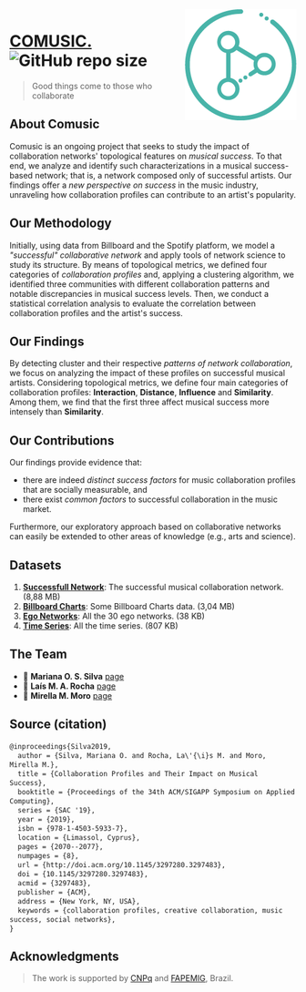 <img src="icon.png" align="right" />

# [COMUSIC.][Comusic.] ![GitHub repo size](https://img.shields.io/github/repo-size/marianaossilva/Comusic..svg?color=d43f3a)

[Comusic.]: https://marianaossilva.github.io/Comusic.

> Good things come to those who collaborate

## About Comusic

Comusic is an ongoing project that seeks to study the impact of collaboration networks' topological features on *musical success*. To that end, we analyze and identify such characterizations in a musical success-based network; that is, a network composed only of successful artists. Our findings offer a *new perspective on success* in the music industry, unraveling how collaboration profiles can contribute to an artist's popularity.

## Our Methodology

Initially, using data from Billboard and the Spotify platform, we model a *"successful" collaborative network* and apply tools of network science to study its structure. By means of topological metrics, we defined four categories of *collaboration profiles* and, applying a clustering algorithm, we identified three communities with different collaboration patterns and notable discrepancies in musical success levels. Then, we conduct a statistical correlation analysis to evaluate the correlation between collaboration profiles and the artist's success.

## Our Findings

By detecting cluster and their respective *patterns of network collaboration*, we focus on analyzing the impact of these profiles on successful musical artists. Considering topological metrics, we define four main categories of collaboration profiles: **Interaction**, **Distance**, **Influence** and **Similarity**. Among them, we find that the first three affect musical success more intensely than **Similarity**.

## Our Contributions

Our findings provide evidence that: 

* there are indeed *distinct success factors* for music collaboration profiles that are socially measurable, and 
* there exist *common factors* to successful collaboration in the music market. 

Furthermore, our exploratory approach based on collaborative networks can easily be extended to other areas of knowledge (e.g., arts and science).

## Datasets

1. **[Successfull Network]**: The successful musical collaboration network. (8,88 MB) 
2. **[Billboard Charts]**: Some Billboard Charts data. (3,04 MB) 
3. **[Ego Networks]**: All the 30 ego networks. (38 KB) 
4. **[Time Series]**: All the time series. (807 KB) 

[Successfull Network]: https://github.com/marianaossilva/Comusic./blob/master/docs/download/netwwork.zip
[Billboard Charts]: https://github.com/marianaossilva/DSW2019/blob/master/docs/download/billboard.zip
[Ego Networks]: https://github.com/marianaossilva/DSW2019/blob/master/docs/download/egonetworks.zip
[Time Series]: https://github.com/marianaossilva/DSW2019/blob/master/docs/download/timeseries.zip

## The Team

* :woman: **Mariana O. S. Silva** [page][page1]
* :woman: **Laís M. A. Rocha** [page][page2]
* :woman: **Mirella M. Moro** [page][page3]

[page1]: http://homepages.dcc.ufmg.br/~mariana.santos/
[page2]: http://homepages.dcc.ufmg.br/~laismota/
[page3]: http://homepages.dcc.ufmg.br/~mirella/

## Source (citation)

  ```
  @inproceedings{Silva2019,
    author = {Silva, Mariana O. and Rocha, La\'{\i}s M. and Moro, Mirella M.},
    title = {Collaboration Profiles and Their Impact on Musical Success},
    booktitle = {Proceedings of the 34th ACM/SIGAPP Symposium on Applied Computing},
    series = {SAC '19},
    year = {2019},
    isbn = {978-1-4503-5933-7},
    location = {Limassol, Cyprus},
    pages = {2070--2077},
    numpages = {8},
    url = {http://doi.acm.org/10.1145/3297280.3297483},
    doi = {10.1145/3297280.3297483},
    acmid = {3297483},
    publisher = {ACM},
    address = {New York, NY, USA},
    keywords = {collaboration profiles, creative collaboration, music success, social networks},
  }
  ```

## Acknowledgments

> The work is supported by [CNPq] and [FAPEMIG], Brazil.

[FAPEMIG]: https://fapemig.br/pt/
[CNPq]: http://www.cnpq.br/